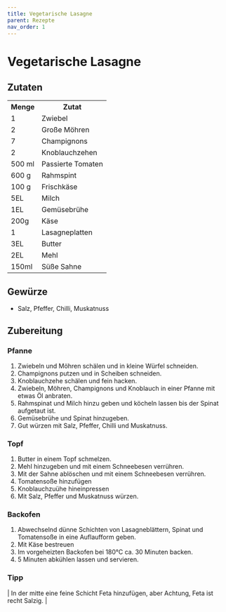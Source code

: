 ```yaml
---
title: Vegetarische Lasagne
parent: Rezepte
nav_order: 1
---
```


# Vegetarische Lasagne

## Zutaten

<html>
    <body>
        <table>
        <tr>
            <th>Menge</th>
            <th>Zutat</th>
        </tr>
        <tr>
            <td>1</td>
            <td>Zwiebel</td>
        </tr>
        <tr>
            <td>2</td>
            <td>Große Möhren</td>
        </tr>
        <tr>
            <td>7</td>
            <td>Champignons</td>
        </tr>
        <tr>
            <td>2</td>
            <td>Knoblauchzehen</td>
        </tr>
        <tr>
            <td>500 ml</td>
            <td>Passierte Tomaten</td>
        </tr>
        <tr>
            <td>600 g</td>
            <td>Rahmspint</td>
        </tr>
        <tr>
            <td>100 g</td>
            <td>Frischkäse</td>
        </tr>
        <tr>
            <td>5EL</td>
            <td>Milch</td>
        </tr>
        <tr>
            <td>1EL</td>
            <td>Gemüsebrühe</td>
        </tr>
        <tr>
            <td>200g</td>
            <td>Käse</td>
        </tr>
        <tr>
            <td>1</td>
            <td>Lasagneplatten</td>
        </tr>
        <tr>
            <td>3EL</td>
            <td>Butter</td>
        </tr>
        <tr>
            <td>2EL</td>
            <td>Mehl</td>
        </tr>
        <tr>
            <td>150ml</td>
            <td>Süße Sahne</td>
        </tr>
        </table>
    </body>
</html>

## Gewürze
- Salz, Pfeffer, Chilli, Muskatnuss

## Zubereitung
### Pfanne
1. Zwiebeln und Möhren schälen und in kleine Würfel schneiden.
2. Champignons putzen und in Scheiben schneiden.
3. Knoblauchzehe schälen und fein hacken.
4. Zwiebeln, Möhren, Champignons und Knoblauch in einer Pfanne mit etwas Öl anbraten.
5. Rahmspinat und Milch hinzu geben und köcheln lassen bis der Spinat aufgetaut ist.
6. Gemüsebrühe und Spinat hinzugeben. 
7. Gut würzen mit Salz, Pfeffer, Chilli und Muskatnuss.

### Topf
1. Butter in einem Topf schmelzen.
2. Mehl hinzugeben und mit einem Schneebesen verrühren.
3. Mit der Sahne ablöschen und mit einem Schneebesen verrühren.
4. Tomatensoße hinzufügen
5. Knoblauchzuühe hineinpressen
6. Mit Salz, Pfeffer und Muskatnuss würzen.

### Backofen
1. Abwechselnd dünne Schichten von Lasagneblättern, Spinat und Tomatensoße in eine Auflaufform geben.
2. Mit Käse bestreuen 
3. Im vorgeheizten Backofen bei 180°C ca. 30 Minuten backen.
4. 5 Minuten abkühlen lassen und servieren.

### Tipp

| In der mitte eine feine Schicht Feta hinzufügen, aber Achtung, Feta ist recht Salzig. |
